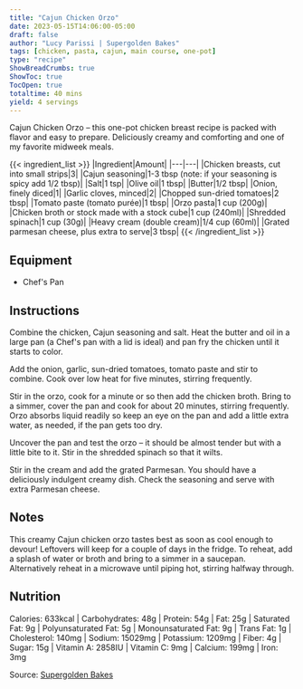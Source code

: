 ```yaml
---
title: "Cajun Chicken Orzo"
date: 2023-05-15T14:06:00-05:00
draft: false
author: "Lucy Parissi | Supergolden Bakes"
tags: [chicken, pasta, cajun, main course, one-pot]
type: "recipe"
ShowBreadCrumbs: true
ShowToc: true
TocOpen: true
totaltime: 40 mins
yield: 4 servings
---
```


Cajun Chicken Orzo – this one-pot chicken breast recipe is packed with flavor and easy to prepare. Deliciously creamy and comforting and one of my favorite midweek meals.

{{< ingredient_list >}}
|Ingredient|Amount|
|---|---|
|Chicken breasts, cut into small strips|3|
|Cajun seasoning|1-3 tbsp (note: if your seasoning is spicy add 1/2 tbsp)|
|Salt|1 tsp|
|Olive oil|1 tbsp|
|Butter|1/2 tbsp|
|Onion, finely diced|1|
|Garlic cloves, minced|2|
|Chopped sun-dried tomatoes|2 tbsp|
|Tomato paste (tomato purée)|1 tbsp|
|Orzo pasta|1 cup (200g)|
|Chicken broth or stock made with a stock cube|1 cup (240ml)|
|Shredded spinach|1 cup (30g)|
|Heavy cream (double cream)|1/4 cup (60ml)|
|Grated parmesan cheese, plus extra to serve|3 tbsp|
{{< /ingredient_list >}}

## Equipment
- Chef's Pan

## Instructions

Combine the chicken, Cajun seasoning and salt. Heat the butter and oil in a large pan (a Chef's pan with a lid is ideal) and pan fry the chicken until it starts to color.

Add the onion, garlic, sun-dried tomatoes, tomato paste and stir to combine. Cook over low heat for five minutes, stirring frequently.

Stir in the orzo, cook for a minute or so then add the chicken broth. Bring to a simmer, cover the pan and cook for about 20 minutes, stirring frequently. Orzo absorbs liquid readily so keep an eye on the pan and add a little extra water, as needed, if the pan gets too dry.

Uncover the pan and test the orzo – it should be almost tender but with a little bite to it. Stir in the shredded spinach so that it wilts.

Stir in the cream and add the grated Parmesan. You should have a deliciously indulgent creamy dish. Check the seasoning and serve with extra Parmesan cheese.

## Notes

This creamy Cajun chicken orzo tastes best as soon as cool enough to devour! Leftovers will keep for a couple of days in the fridge. To reheat, add a splash of water or broth and bring to a simmer in a saucepan. Alternatively reheat in a microwave until piping hot, stirring halfway through.

## Nutrition

Calories: 633kcal | Carbohydrates: 48g | Protein: 54g | Fat: 25g | Saturated Fat: 9g | Polyunsaturated Fat: 5g | Monounsaturated Fat: 9g | Trans Fat: 1g | Cholesterol: 140mg | Sodium: 15029mg | Potassium: 1209mg | Fiber: 4g | Sugar: 15g | Vitamin A: 2858IU | Vitamin C: 9mg | Calcium: 199mg | Iron: 3mg

Source: [Supergolden Bakes](https://www.supergoldenbakes.com/cajun-chicken-orzo/) 